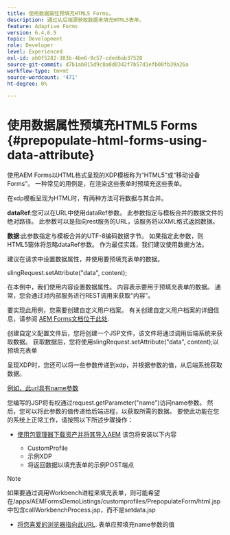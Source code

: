 ```yaml
---
title: 使用数据属性预填充HTML5 Forms。
description: 通过从后端源获取数据来填充HTML5表单。
feature: Adaptive Forms
version: 6.4,6.5
topic: Development
role: Developer
level: Experienced
exl-id: ab0f5282-383b-4be6-9c57-cded6ab37528
source-git-commit: d7b1ab815d9c8a0d0342f7b57d1efb08fb39a26a
workflow-type: tm+mt
source-wordcount: '471'
ht-degree: 0%

---
```


# 使用数据属性预填充HTML5 Forms {#prepopulate-html-forms-using-data-attribute}


使用AEM Forms以HTML格式呈现的XDP模板称为“HTML5”或“移动设备Forms”。 一种常见的用例是，在渲染这些表单时预填充这些表单。

在xdp模板呈现为HTML时，有两种方法可将数据与其合并。

**dataRef**:您可以在URL中使用dataRef参数。 此参数指定与模板合并的数据文件的绝对路径。 此参数可以是指向rest服务的URL，该服务将以XML格式返回数据。

**数据**:此参数指定与模板合并的UTF-8编码数据字节。 如果指定此参数，则HTML5窗体将忽略dataRef参数。 作为最佳实践，我们建议使用数据方法。

建议在请求中设置数据属性，并使用要预填充表单的数据。

slingRequest.setAttribute(&quot;data&quot;, content);

在本例中，我们使用内容设置数据属性。 内容表示要用于预填充表单的数据。 通常，您会通过对内部服务进行REST调用来获取“内容”。

要实现此用例，您需要创建自定义用户档案。 有关创建自定义用户档案的详细信息，请参阅 [AEM Forms文档位于此处](https://helpx.adobe.com/aem-forms/6/html5-forms/custom-profile.html).

创建自定义配置文件后，您将创建一个JSP文件，该文件将通过调用后端系统来获取数据。 获取数据后，您将使用slingRequest.setAttribute(&quot;data&quot;, content);以预填充表单

呈现XDP时，您还可以将一些参数传递到xdp，并根据参数的值，从后端系统获取数据。

[例如，此url具有name参数](http://localhost:4502/content/dam/formsanddocuments/PrepopulateMobileForm.xdp/jcr:content?name=john)

您编写的JSP将有权通过request.getParameter(&quot;name&quot;)访问name参数。 然后，您可以将此参数的值传递给后端进程，以获取所需的数据。
要使此功能在您的系统上正常工作，请按照以下所述步骤操作：

* [使用包管理器下载资产并将其导入AEM](assets/prepopulatemobileform.zip)
该包将安装以下内容

   * CustomProfile
   * 示例XDP
   * 将返回数据以填充表单的示例POST端点

>[!NOTE]
>
>如果要通过调用Workbench进程来填充表单，则可能希望在/apps/AEMFormsDemoListings/customprofiles/PrepopulateForm/html.jsp中包含callWorkbenchProcess.jsp，而不是setdata.jsp

* [将您喜爱的浏览器指向此URL](http://localhost:4502/content/dam/formsanddocuments/PrepopulateMobileForm.xdp/jcr:content?name=Adobe%20Systems). 表单应预填充name参数的值
